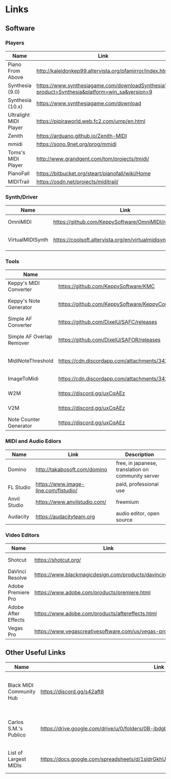 <h1>Links</h1>

## Software

### Players

| Name                   | Link                                                                                          | Description |
| ---------------------- | --------------------------------------------------------------------------------------------- | ----------- |
| Piano From Above       | <http://kaleidonkep99.altervista.org/pfamirror/index.html>                                    |             |
| Synthesia (9.0)        | <https://www.synthesiagame.com/downloadSynthesia?product=Synthesia&platform=win_sa&version=9> | free        |
| Synthesia (10.x)       | <https://www.synthesiagame.com/download>                                                      | paid        |
| Ultralight MIDI Player | <https://pipiraworld.web.fc2.com/ump/en.html>                                                 |             |
| Zenith                 | <https://arduano.github.io/Zenith-MIDI>                                                       |             |
| mmidi                  | <https://sono.9net.org/prog/mmidi>                                                            |             |
| Toms's MIDI Player     | <http://www.grandgent.com/tom/projects/tmidi/>                                                |             |
| PianoFall              | <https://bitbucket.org/steart/pianofall/wiki/Home>                                            |             |
| MIDITrail              | <https://osdn.net/projects/miditrail/>                                                        |             |

### Synth/Driver

| Name             | Link                                                           | Description             |
| ---------------- | -------------------------------------------------------------- | ----------------------- |
| OmniMIDI         | <https://github.com/KeppySoftware/OmniMIDI/releases>           | most optimised          |
| VirtualMIDISynth | <https://coolsoft.altervista.org/en/virtualmidisynth#download> | standard, was most used |

### Tools

| Name                      | Link                                                                                                 | Description                      |
| ------------------------- | ---------------------------------------------------------------------------------------------------- | -------------------------------- |
| Keppy's MIDI Converter    | <https://github.com/KeppySoftware/KMC>                                                               | convert MIDI to MP3/WAV/OGG      |
| Keppy's Note Generator    | <https://github.com/KeppySoftware/KeppyCounterGenerator>                                             | render MIDITrail counter         |
| Simple AF Converter       | <https://github.com/DixelU/SAFC/releases>                                                            | convert, merge MIDIs             |
| Simple AF Overlap Remover | <https://github.com/DixelU/SAFOR/releases>                                                           | remove overlaps on MIDIs         |
| MidiNoteThreshold         | <https://cdn.discordapp.com/attachments/342003805270966284/594536903173210122/MidiNoteThreshold.exe> | remove notes above the threshold |
| ImageToMidi               | <https://cdn.discordapp.com/attachments/342003805270966284/591137488970448896/ImageToMidi.exe>       | converts image to MIDI           |
| W2M                       | <https://discord.gg/uxCqAEz>                                                                         | get it on the Discord server     |
| V2M                       | <https://discord.gg/uxCqAEz>                                                                         | get it on the Discord server     |
| Note Counter Generator    | <https://discord.gg/uxCqAEz>                                                                         | get it on the Discord server     |

### MIDI and Audio Ediors

| Name         | Link                                   | Description                                        |
| ------------ | -------------------------------------- | -------------------------------------------------- |
| Domino       | <http://takabosoft.com/domino>         | free, in japanese, translation on community server |
| FL Studio    | <https://www.image-line.com/flstudio/> | paid, professional use                             |
| Anvil Studio | <https://www.anvilstudio.com/>         | freemium                                           |
| Audacity     | <https://audacityteam.org>             | audio editor, open source                          |

### Video Editors

| Name                | Link                                                        | Description       |
| ------------------- | ----------------------------------------------------------- | ----------------- |
| Shotcut             | <https://shotcut.org/>                                      | free, open source |
| DaVinci Resolve     | <https://www.blackmagicdesign.com/products/davinciresolve/> | free              |
| Adobe Premiere Pro  | <https://www.adobe.com/products/premiere.html>              | paid              |
| Adobe After Effects | <https://www.adobe.com/products/aftereffects.html>          | paid              |
| Vegas Pro           | <https://www.vegascreativesoftware.com/us/vegas-pro/>       | paid              |

## Other Useful Links

| Name                     | Link                                                                                  | Description                                             |
| ------------------------ | ------------------------------------------------------------------------------------- | ------------------------------------------------------- |
| Black MIDI Community Hub | <https://discord.gg/s42aft8>                                                          | has a channel for software, soundfonts, midis, and more |
| Carlos S.M.'s Publico    | <https://drive.google.com/drive/u/0/folders/0B-jbdgbiY_-YYm5WemFvTkM0Tnc>             | archive by Carlos S.M., not frequently updated          |
| List of Largest MIDIs    | <https://docs.google.com/spreadsheets/d/1sldrGkhU41FakmdFfUL3Z1GMT2LOQzx81yy4D_ZLxKk> | list of large MIDIs, sorted by notes                    |
